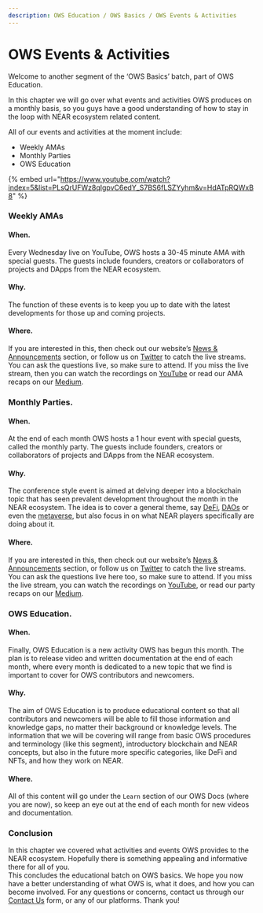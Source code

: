 ```yaml
---
description: OWS Education / OWS Basics / OWS Events & Activities
---
```


# OWS Events & Activities

Welcome to another segment of the ‘OWS Basics’ batch, part of OWS Education.

In this chapter we will go over what events and activities OWS produces on a monthly basis, so you guys have a good understanding of how to stay in the loop with NEAR ecosystem related content.

All of our events and activities at the moment include:

* Weekly AMAs
* Monthly Parties
* OWS Education

{% embed url="https://www.youtube.com/watch?index=5&list=PLsQrUFWz8qIgpvC6edY_S7BS6fLSZYyhm&v=HdATpRQWxB8" %}

### Weekly AMAs

#### When.

Every Wednesday live on YouTube, OWS hosts a 30-45 minute AMA with special guests. The guests include founders, creators or collaborators of projects and DApps from the NEAR ecosystem.&#x20;

#### Why.

The function of these events is to keep you up to date with the latest developments for those up and coming projects.

#### Where.

If you are interested in this, then check out our website’s [News & Announcements](https://www.openwebsandbox.org/#News-Announcements) section, or follow us on [Twitter](https://twitter.com/OpenWebSandbox) to catch the live streams. You can ask the questions live, so make sure to attend. If you miss the live stream, then you can watch the recordings on [YouTube](https://www.youtube.com/channel/UC7TUaIxZM1HbdI\_NLSwiDug) or read our AMA recaps on our [Medium](https://medium.com/open-web-sandbox-near/tagged/open-web-sandbox).

### Monthly Parties.

#### When.

At the end of each month OWS hosts a 1 hour event with special guests, called the monthly party. The guests include founders, creators or collaborators of projects and DApps from the NEAR ecosystem.

#### Why.

The conference style event is aimed at delving deeper into a blockchain topic that has seen prevalent development throughout the month in the NEAR ecosystem. The idea is to cover a general theme, say [DeFi](https://www.youtube.com/watch?v=hluvRM\_T-\_8\&list=PLsQrUFWz8qIjBLvugcsAsSG0CHaBsoFIr\&index=3\&t=2s), [DAOs](https://www.youtube.com/watch?v=b5Z2EWwYHzc\&list=PLsQrUFWz8qIjBLvugcsAsSG0CHaBsoFIr\&index=1\&t=2324s) or even the [metaverse](https://www.youtube.com/watch?v=8i5546EqGlo\&list=PLsQrUFWz8qIjBLvugcsAsSG0CHaBsoFIr\&index=4\&t=1s), but also focus in on what NEAR players specifically are doing about it.

#### Where.

If you are interested in this, then check out our website’s [News & Announcements](https://www.openwebsandbox.org/#News-Announcements) section, or follow us on [Twitter](https://twitter.com/OpenWebSandbox) to catch the live streams. You can ask the questions live here too, so make sure to attend. If you miss the live stream, you can watch the recordings on [YouTube](https://www.youtube.com/channel/UC7TUaIxZM1HbdI\_NLSwiDug), or read our party recaps on our [Medium](https://medium.com/open-web-sandbox-near/tagged/open-web-sandbox).

### OWS Education.

#### When.

Finally, OWS Education is a new activity OWS has begun this month. The plan is to release video and written documentation at the end of each month, where every month is dedicated to a new topic that we find is important to cover for OWS contributors and newcomers.

#### Why.

The aim of OWS Education is to produce educational content so that all contributors and newcomers will be able to fill those information and knowledge gaps, no matter their background or knowledge levels. The information that we will be covering will range from basic OWS procedures and terminology (like this segment), introductory blockchain and NEAR concepts, but also in the future more specific categories, like DeFi and NFTs, and how they work on NEAR.

#### Where.

All of this content will go under the `Learn` section of our OWS Docs (where you are now), so keep an eye out at the end of each month for new videos and documentation.

### Conclusion

In this chapter we covered what activities and events OWS provides to the NEAR ecosystem. Hopefully there is something appealing and informative there for all of you.\
This concludes the educational batch on OWS basics. We hope you now have a better understanding of what OWS is, what it does, and how you can become involved. For any questions or concerns, contact us through our [Contact Us](https://www.openwebsandbox.org/#contact-us) form, or any of our platforms. Thank you!
